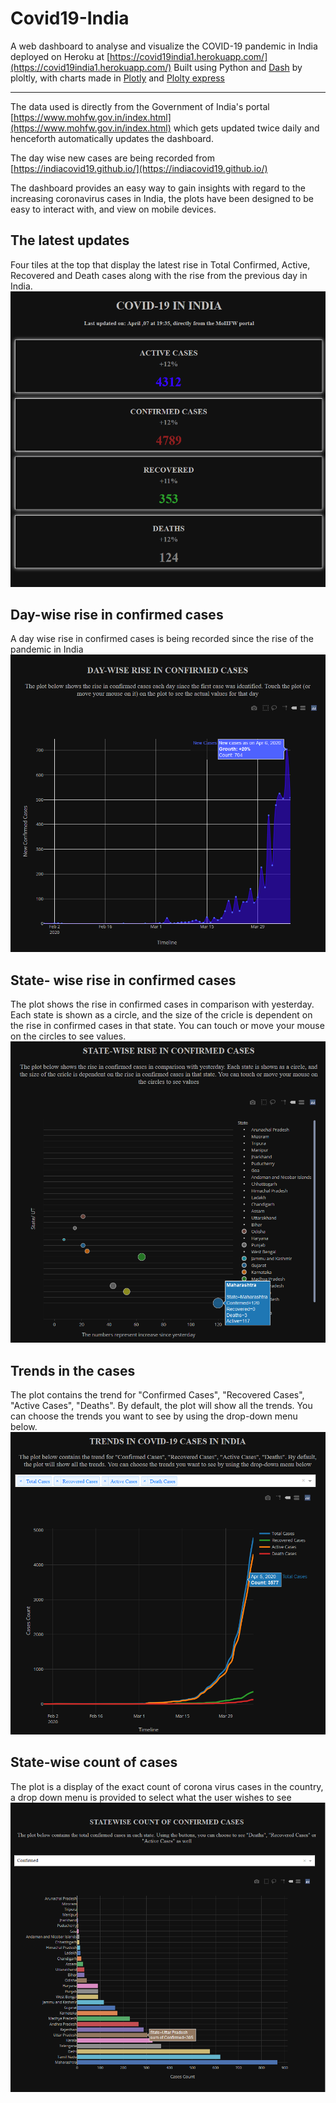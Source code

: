 # Covid19-India

A web dashboard to analyse and visualize the COVID-19 pandemic in India deployed on Heroku at [https://covid19india1.herokuapp.com/](https://covid19india1.herokuapp.com/)
Built using Python and [Dash](https://dash.plot.ly/) by ploltly, with charts made in [Plotly](https://plot.ly/) and [Plolty express](https://plotly.com/python/plotly-express/)

---
The data used is directly from the Government of India's portal [https://www.mohfw.gov.in/index.html](https://www.mohfw.gov.in/index.html) which gets updated twice daily and henceforth automatically updates the dashboard.

The day wise new cases are being recorded from [https://indiacovid19.github.io/](https://indiacovid19.github.io/)

The dashboard provides an easy way to gain insights with regard to the increasing coronavirus cases in India, the plots have been designed to be easy to interact with, and view on mobile devices.
 
 ## The latest updates
Four tiles at the top that display the latest rise in Total Confirmed, Active, Recovered and Death cases along with the rise from the previous day in India.
 ![dashboard](images/Counts.png)
 
 ## Day-wise rise in confirmed cases
A day wise rise in confirmed cases is being recorded since the rise of the pandemic in India
 ![dashboard](images/Cases_new.png)
 
 ## State- wise rise in confirmed cases
The plot shows the rise in confirmed cases in comparison with yesterday. Each state is shown as a circle, and the size of the cricle is dependent on the rise in confirmed cases in that state. You can touch or move your mouse on the circles to see values.
![dashboard](images/States_new.png)

## Trends in the cases
The plot contains the trend for "Confirmed Cases", "Recovered Cases", "Active Cases", "Deaths". By default, the plot will show all the trends. You can choose the trends you want to see by using the drop-down menu below.
![dashboard](images/Trajectory.png)

## State-wise count of cases
The plot is a display of the exact count of corona virus cases in the country, a drop down menu is provided to select what the user wishes to see
![dashboard](images/Rise.png)
 
